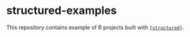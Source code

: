 # structured-examples

This repository contains example of R projects built with [`{structured}`](https://giuseppett.github.io/structured/).
